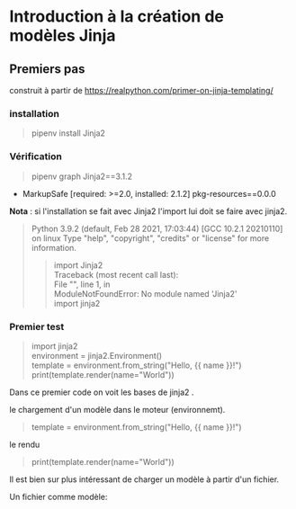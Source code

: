 # Introduction à la création de modèles Jinja

## Premiers pas
construit à partir de https://realpython.com/primer-on-jinja-templating/
### installation
> pipenv install Jinja2

### Vérification
> pipenv graph
Jinja2==3.1.2
  - MarkupSafe [required: >=2.0, installed: 2.1.2]
pkg-resources==0.0.0

**Nota** : si l'installation se fait avec Jinja2 l'import lui doit se faire avec jinja2.

> Python 3.9.2 (default, Feb 28 2021, 17:03:44)
[GCC 10.2.1 20210110] on linux
Type "help", "copyright", "credits" or "license" for more information.
>> import Jinja2   
Traceback (most recent call last):   
  File "<stdin>", line 1, in <module>    
ModuleNotFoundError: No module named 'Jinja2'   
>> import jinja2

### Premier test

>import jinja2  
environment = jinja2.Environment()  
template = environment.from_string("Hello, {{ name }}!")  
print(template.render(name="World"))


Dans ce premier code on voit les bases de jinja2 .

le chargement d'un modèle dans le moteur (environnemt).

> template = environment.from_string("Hello, {{ name }}!")

le rendu

> print(template.render(name="World"))


Il est bien sur plus intéressant de charger un modèle à partir d'un fichier.

Un fichier comme modèle:
